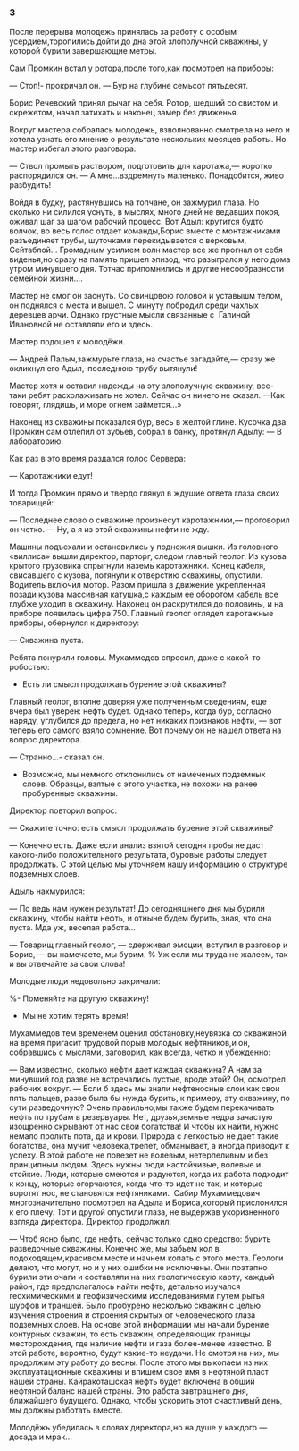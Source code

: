 ### 3

После перерыва молодежь принялась за работу с особым усердием,торопились дойти до дна этой злополучной скважины, у которой бурили завершающие метры.

Сам Промкин встал у ротора,после того,как посмотрел на приборы:

— Стоп!- прокричал он.
— Бур на глубине семьсот пятьдесят.

Борис Речевский принял рычаг на себя.
Ротор, шедший со свистом и скрежетом, начал затихать и наконец замер без движенья.

Вокруг мастера собралась молодежь, взволнованно смотрела на него и хотела узнать его мнение о результате нескольких месяцев работы.
Но мастер избегал этого разговора:

— Ствол промыть раствором, подготовить для каротажа,— коротко распорядился он.
— А мне...вздремнуть маленько.
Понадобится, живо разбудить!

Войдя в будку, растянувшись на топчане, он зажмурил глаза.
Но сколько ни силился уснуть, в мыслях, много дней не ведавших покоя, оживал шаг за шагом рабочий процесс.
Вот Адыл: крутится будто волчок, во весь голос отдает команды,Борис вместе с монтажниками разъединяет трубы, шуточками перекидывается с верховым, Сейтаблой...
Громадным усилием волн мастер все же прогнал от себя виденья,но сразу на память пришел эпизод, что разыгрался у него дома утром минувшего дня.
Тотчас припомнились и другие несообразности семейной жизни....

Мастер не смог он заснуть.
Со свинцовою головой и уставышм телом, он поднялся с места и вышел.
С минуту побродил среди чахлых деревцев арчи.
Однако грустные мысли связанные с  Галиной Ивановной не оставляли его и здесь.

Мастер подошел к молодёжи.

— Андрей Палыч,зажмурьте глаза, на счастье загадайте,— сразу же окликнул его Адыл,-последнюю трубу вытянули!

Мастер хотя и оставил надежды на эту злополучную скважину, все-таки ребят расхолаживать не хотел.
Сейчас он ничего не сказал.
—Как говорят, глядишь, и море огнем займется...»

Наконец из скважины показался бур, весь в желтой глине.
Кусочка два Промкин сам отлепил от зубьев, собрал в банку, протянул Адылу:
— В лабораторию.

Как раз в это время раздался голос Сервера:

— Каротажники едут!

И тогда Промкин прямо и твердо глянул в ждущие ответа глаза своих товарищей:

— Последнее слово о скважине произнесут каротажники,— проговорил он четко.
— Ну, а я из этой скважины нефти не жду.

Машины подъехали и остановились у подножия вышки.
Из головного «виллиса» вышли директор, парторг, следом главный геолог.
Из кузова крытого грузовика спрыгнули наземь каротажники.
Конец кабеля, свисавшего с кузова, потянули к отверстию скважины, опустили.
Водитель включил мотор.
Разом пришла в движение укрепленная позади кузова массивная катушка,с каждым ее оборотом кабель все глубже уходил в скважину.
Наконец он раскрутился до половины, и на приборе появилась цифра 750.
Главный геолог оглядел каротажные приборы, обернулся к директору:

— Скважина пуста.

Ребята понурили головы.
Мухаммедов спросил, даже с какой-то робостью:

- Есть ли смысл продолжать бурение этой скважины?

Главный геолог, вполне доверяя уже полученным сведениям, еще вчера был уверен: нефть будет.
Однако теперь, когда бур, согласно наряду, углубился до предела, но нет никаких признаков нефти, — вот теперь его самого взяло сомнение.
Вот почему он не нашел ответа на вопрос директора.

— Странно...- сказал он.
- Возможно, мы немного отклонились от намеченых подземных слоев.
Образцы, взятые с этого участка, не похожи на ранее пробуренные скважины.

Директор повторил вопрос:

— Скажите точно: есть смысл продолжать бурение этой скважины? 

— Конечно есть.
Даже если анализ взятой сегодня пробы не даст какого-либо положительного результата, буровые работы следует продолжать.
С этой целью мы уточняем нашу информацию о структуре подземных слоев.

Адыль нахмурился:

— По ведь нам нужен результат!
До сегодняшнего дня мы бурили скважину, чтобы найти нефть, и отныне будем бурить, зная, что она пуста.
Мда уж, веселая работа...

— Товарищ главный геолог, — сдерживая эмоции, вступил в разговор и Борис, — вы намечаете, мы бурим.
%
Уж если мы труда не жалеем, так и вы отвечайте за свои слова!

Молодые люди недовольно закричали:

%- Поменяйте на другую скважину!

- Мы не хотим терять время!

Мухаммедов тем временем оценил обстановку,неувязка со скважиной на время пригасит трудовой порыв молодых нефтяников,и он, собравшись с мыслями, заговорил, как всегда, четко и убежденно:

— Вам известно, сколько нефти дает каждая скважина?
А нам за минувший год разве не встречались пустые, вроде этой?
Он, осмотрел рабочих вокруг.
— Если б здесь мы знали нефтеносные слои как свои пять пальцев, разве была бы нужда бурить, к примеру, эту скважину, по сути разведочную?
Очень правильно,мы также будем перекачивать нефть по трубам в резервуары.
Нет, друзья,земные недра зачастую изощренно скрывают от нас свои богатства!
И чтобы их найти, нужно немало пролить пота, да и крови.
Природа с легкостью не дает такие богатства, она мучит человека,трепет, обманывает, а иногда приводит к успеху.
В этой работе не повезет не волевым, нетерпеливым и без принципным людям.
Здесь нужны люди настойчивые, волевые и стойкие.
Люди, которые смеются и радуются, когда их работа подходит к концу, которые огорчаются, когда что-то идет не так, и которые воротят нос, не становятся нефтяниками.
 Сабир Мухаммедович многозначительно посмотрел на Адыла и Бориса,который прислонился к его плечу.
Тот и другой опустили глаза, не выдержав укоризненного взгляда директора.
Директор продолжил:

— Чтоб ясно было, где нефть, сейчас только одно средство: бурить разведочные скважины.
Конечно же, мы забьем кол в подоходящем,красивом месте и начнем копать с этого места.
Геологи делают, что могут, но и у них ошибки не исключены.
Они поэтапно бурили эти очаги и составляли на них геологическую карту, каждый район, где предполагалось найти нефть, детально изучался геохимическими и геофизическими исследованиями путем рытья шурфов и траншей.
Было пробурено несколько скважин с целью изучения строения и строения скрытых от человеческого глаза подземных слоев.
На основе этой информации мы начали бурение контурных скважин, то есть скважин, определяющих границы месторождения, где наличие нефти и газа более-менее известно.
В этой работе, вероятно, будут какие-то неудачи.
Не смотря на них, мы продолжим эту работу до весны.
После этого мы выкопаем из них эксплуатационные скважины и впишем свое имя в нефтяной пласт нашей страны.
Кайракоташская нефть будет включена в общий нефтяной баланс нашей страны.
Это работа завтрашнего дня, ближайшего будущего.
Однако, чтобы ускорить этот счастливый день, мы должны работать вместе.

Молодёжь убедилась в словах директора,но на душе у каждого — досада и мрак...